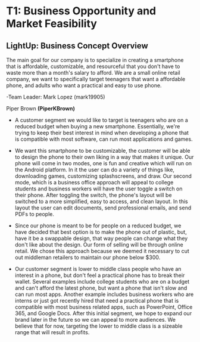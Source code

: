 # T1: Business Opportunity and Market Feasibility 
## LightUp: Business Concept Overview
The main goal for our company is to specialize in creating a smartphone that is affordable, customizable, and resourceful that you don't have to waste more than a month's salary to afford.
We are a small online retail company, we want to specifically target teenagers that want a affordable phone, and adults who want a practical and easy to use phone.

-Team Leader: Mark Lopez (mark19905)

Piper Brown **(PiperKBrown)**

- A customer segment we would like to target is teenagers who are on a reduced budget when buying a new smartphone.
Essentially, we're trying to keep their best interest in mind when developing a phone that is compatible with most software,
can run most applications and games. 

- We want this smartphone to be customizable, the customer will be able to design the phone to their own liking in a way that makes it unique.
Our phone will come in two modes, one is fun and creative which will run on the Android platform. In it the user
can do a variety of things like, downloading games, customizing splashscreens, and draw. Our second mode,
which is a business office approach will appeal to college students and business workers will have the user toggle a switch on their phone.
After toggling the switch, the phone's layout will be switched to a more simplified, easy to access, and clean layout.
In this layout the user can edit documents, send professional emails, and send PDFs to people.

- Since our phone is meant to be for people on a reduced budget, we have decided that best option is to make the phone out of plastic, but, have
it be a swappable design, that way people can change what they don't like about the design. Our form of selling will be through online retail.
We chose this approach because we deemed it necessary to cut out middleman retailers to maintain our phone below $300.

- Our customer segment is lower to middle class people who have an interest in a phone, but don't feel a practical phone has to break their wallet.
Several examples include college students who are on a budget and can't afford the latest phone, but want a phone that isn't slow and can run most apps.
Another example includes business workers who are interns or just got recently hired that need a practical phone that is compatible with most business
related apps, such as PowerPoint, Office 365, and Google Docs. After this initial segment, we hope to expand our brand later in the future so we can appeal
to more audiences. We believe that for now, targeting the lower to middle class is a sizeable range that will result in profits.


